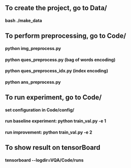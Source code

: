 ## To create the project, go to Data/
#### bash ./make_data
####    

## To perform preprocessing, go to Code/
#### python img_preprocess.py
#### python ques_preprocess.py  (bag of words encoding)
#### python ques_preprocess_idx.py  (index encoding)
#### python ans_preprocess.py
####    

## To run experiment, go to Code/
#### set configuration in Code/config/
#### run baseline experiment: python train_val.py -e 1
#### run improvement: python train_val.py -e 2
####    

## To show result on tensorBoard
#### tensorboard --logdir=VQA/Code/runs
####  
